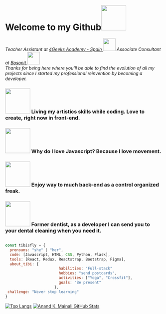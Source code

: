 # Welcome to my Github<img src="https://media.giphy.com/media/ZEUODEtQiUZWGg6IHR/giphy.gif" width="80px">
<p><em>Teacher Assistant at <a href="https://4geeksacademy.com/es/inicio">4Geeks Academy - Spain </a><img src="https://media.giphy.com/media/hvpsszdCV8XXGyymxu/giphy.gif" width="40"> Associate Consultant at <a href="https://www.bosonit.com/">Bosonit </a><img src="https://media.giphy.com/media/LpiVeIRgrqVsZJpM5H/giphy.gif" width="40"></br>Thanks for being here where you'll be able to find the evolution of all my projects since I started my professional reinvention by becoming a developer. </em></p>


### <img src="https://media.giphy.com/media/LSRQac4aKmgkN5orrL/giphy.gif" width="80"> Living my artistics skills while coding. Love to create, right now in front-end. 
### <img src="https://media.giphy.com/media/4WETTd8B4aJb2GsEU2/giphy.gif" width="80"> Why do I love Javascript? Because I love movement.
### <img src="https://media.giphy.com/media/ftZOJlcuxEkWNxvopw/giphy.gif" width="80"> Enjoy way to much back-end as a control organized freak. 
### <img src="https://media.giphy.com/media/KecxjcMkYhlfoRCDJx/giphy.gif" width="80"> Former dentist, as a developer I can send you to your dental cleaning when you need it.

````js

const tibisfly = {
  pronouns: "she" | "her",
  code: [Javascript, HTML, CSS, Python, Flask],
  tools: [React, Redux, Reactstrap, Bootstrap, Figma],
  about_tibi: {
                        habilities: "Full-stack"
                        hobbies: "send postcards",
                        activities: ["Yoga", "Crossfit"],
                        goals: "Be present"
                      },
 challenge: "Never stop learning"
}

````


[![Top Langs](https://github-readme-stats.vercel.app/api/top-langs/?username=anuraghazra&layout=compact)](https://github.com/tibisfly/github-readme-stats)
[![Anand K. Mainali GitHub Stats](https://github-readme-stats.vercel.app/api?username=tibisfly&show_icons=true&count_private=true)](https://github.com/tibisfly)
